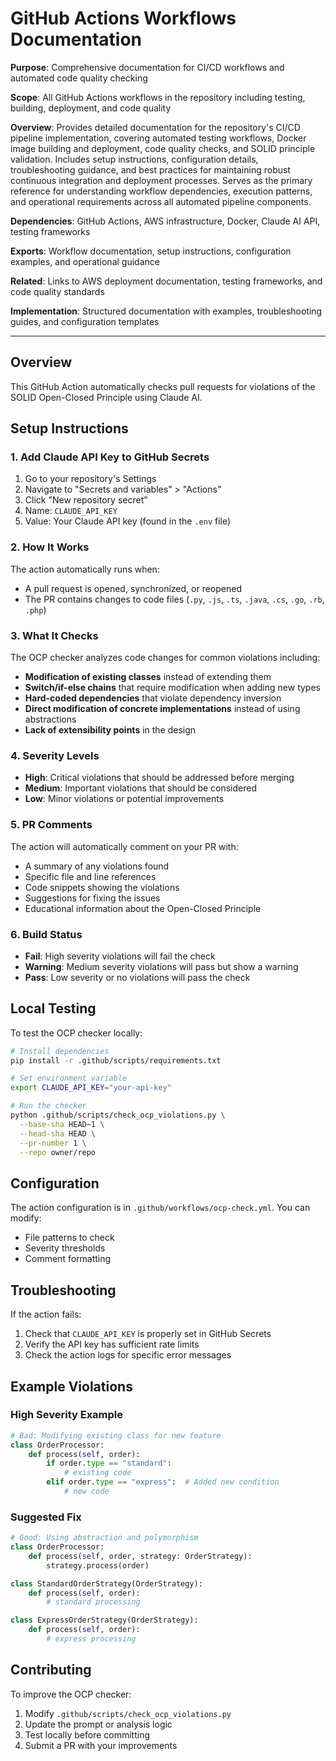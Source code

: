 # GitHub Actions Workflows Documentation

**Purpose**: Comprehensive documentation for CI/CD workflows and automated code quality checking

**Scope**: All GitHub Actions workflows in the repository including testing, building, deployment, and code quality

**Overview**: Provides detailed documentation for the repository's CI/CD pipeline implementation,
    covering automated testing workflows, Docker image building and deployment, code quality checks,
    and SOLID principle validation. Includes setup instructions, configuration details, troubleshooting
    guidance, and best practices for maintaining robust continuous integration and deployment processes.
    Serves as the primary reference for understanding workflow dependencies, execution patterns, and
    operational requirements across all automated pipeline components.

**Dependencies**: GitHub Actions, AWS infrastructure, Docker, Claude AI API, testing frameworks

**Exports**: Workflow documentation, setup instructions, configuration examples, and operational guidance

**Related**: Links to AWS deployment documentation, testing frameworks, and code quality standards

**Implementation**: Structured documentation with examples, troubleshooting guides, and configuration templates

---

## Overview

This GitHub Action automatically checks pull requests for violations of the SOLID Open-Closed Principle using Claude AI.

## Setup Instructions

### 1. Add Claude API Key to GitHub Secrets

1. Go to your repository's Settings
2. Navigate to "Secrets and variables" > "Actions"
3. Click "New repository secret"
4. Name: `CLAUDE_API_KEY`
5. Value: Your Claude API key (found in the `.env` file)

### 2. How It Works

The action automatically runs when:
- A pull request is opened, synchronized, or reopened
- The PR contains changes to code files (`.py`, `.js`, `.ts`, `.java`, `.cs`, `.go`, `.rb`, `.php`)

### 3. What It Checks

The OCP checker analyzes code changes for common violations including:

- **Modification of existing classes** instead of extending them
- **Switch/if-else chains** that require modification when adding new types
- **Hard-coded dependencies** that violate dependency inversion
- **Direct modification of concrete implementations** instead of using abstractions
- **Lack of extensibility points** in the design

### 4. Severity Levels

- **High**: Critical violations that should be addressed before merging
- **Medium**: Important violations that should be considered
- **Low**: Minor violations or potential improvements

### 5. PR Comments

The action will automatically comment on your PR with:
- A summary of any violations found
- Specific file and line references
- Code snippets showing the violations
- Suggestions for fixing the issues
- Educational information about the Open-Closed Principle

### 6. Build Status

- **Fail**: High severity violations will fail the check
- **Warning**: Medium severity violations will pass but show a warning
- **Pass**: Low severity or no violations will pass the check

## Local Testing

To test the OCP checker locally:

```bash
# Install dependencies
pip install -r .github/scripts/requirements.txt

# Set environment variable
export CLAUDE_API_KEY="your-api-key"

# Run the checker
python .github/scripts/check_ocp_violations.py \
  --base-sha HEAD~1 \
  --head-sha HEAD \
  --pr-number 1 \
  --repo owner/repo
```

## Configuration

The action configuration is in `.github/workflows/ocp-check.yml`. You can modify:
- File patterns to check
- Severity thresholds
- Comment formatting

## Troubleshooting

If the action fails:
1. Check that `CLAUDE_API_KEY` is properly set in GitHub Secrets
2. Verify the API key has sufficient rate limits
3. Check the action logs for specific error messages

## Example Violations

### High Severity Example
```python
# Bad: Modifying existing class for new feature
class OrderProcessor:
    def process(self, order):
        if order.type == "standard":
            # existing code
        elif order.type == "express":  # Added new condition
            # new code
```

### Suggested Fix
```python
# Good: Using abstraction and polymorphism
class OrderProcessor:
    def process(self, order, strategy: OrderStrategy):
        strategy.process(order)

class StandardOrderStrategy(OrderStrategy):
    def process(self, order):
        # standard processing

class ExpressOrderStrategy(OrderStrategy):
    def process(self, order):
        # express processing
```

## Contributing

To improve the OCP checker:
1. Modify `.github/scripts/check_ocp_violations.py`
2. Update the prompt or analysis logic
3. Test locally before committing
4. Submit a PR with your improvements
